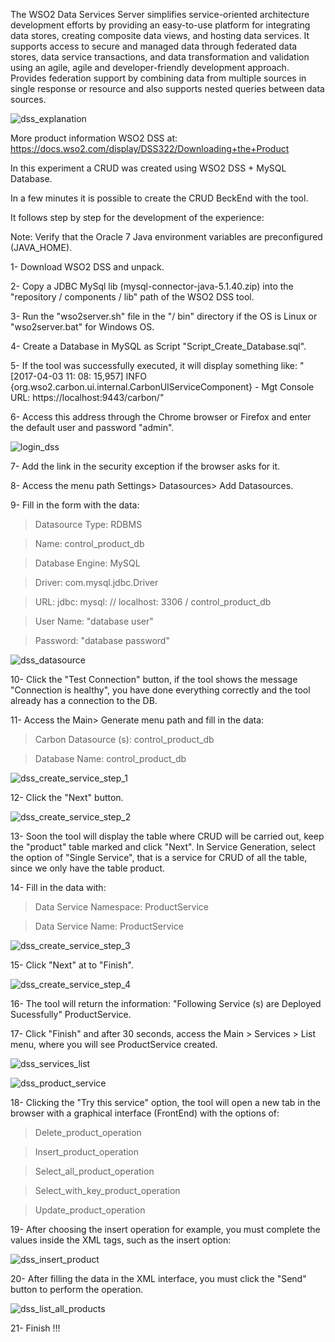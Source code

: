 The WSO2 Data Services Server simplifies service-oriented architecture development efforts by providing an easy-to-use platform for integrating data stores, creating composite data views, and hosting data services. It supports access to secure and managed data through federated data stores, data service transactions, and data transformation and validation using an agile, agile and developer-friendly development approach. Provides federation support by combining data from multiple sources in single response or resource and also supports nested queries between data sources.

![dss_explanation](https://cloud.githubusercontent.com/assets/7613528/25725607/23f763a2-30f7-11e7-966c-c4c97c46864f.jpg)


More product information WSO2 DSS at: https://docs.wso2.com/display/DSS322/Downloading+the+Product

In this experiment a CRUD was created using WSO2 DSS + MySQL Database.

In a few minutes it is possible to create the CRUD BeckEnd with the tool.

It follows step by step for the development of the experience:

Note: Verify that the Oracle 7 Java environment variables are preconfigured (JAVA_HOME).

1- Download WSO2 DSS and unpack.

2- Copy a JDBC MySql lib (mysql-connector-java-5.1.40.zip) into the "repository / components / lib" path of the WSO2 DSS tool.

3- Run the "wso2server.sh" file in the "/ bin" directory if the OS is Linux or "wso2server.bat" for Windows OS.

4- Create a Database in MySQL as Script "Script_Create_Database.sql".

5- If the tool was successfully executed, it will display something like:
"[2017-04-03 11: 08: 15,957] INFO {org.wso2.carbon.ui.internal.CarbonUIServiceComponent} - Mgt Console URL: https://localhost:9443/carbon/"

6- Access this address through the Chrome browser or Firefox and enter the default user and password "admin".

![login_dss](https://cloud.githubusercontent.com/assets/7613528/25725637/50a17014-30f7-11e7-95bc-c8cafc2041fd.png)


7- Add the link in the security exception if the browser asks for it.

8- Access the menu path Settings> Datasources> Add Datasources.

9- Fill in the form with the data:

> Datasource Type: RDBMS

> Name: control_product_db

> Database Engine: MySQL

> Driver: com.mysql.jdbc.Driver

> URL: jdbc: mysql: // localhost: 3306 / control_product_db

> User Name: "database user"

> Password: "database password"

![dss_datasource](https://cloud.githubusercontent.com/assets/7613528/25725690/8b54d214-30f7-11e7-84dc-63fd8f14d7c2.png)


10- Click the "Test Connection" button, if the tool shows the message "Connection is healthy", you have done everything correctly and the tool already has a connection to the DB.

11- Access the Main> Generate menu path and fill in the data:

> Carbon Datasource (s): control_product_db

> Database Name: control_product_db

![dss_create_service_step_1](https://cloud.githubusercontent.com/assets/7613528/25725734/af09b9e0-30f7-11e7-995f-74652d518f76.png)


12- Click the "Next" button.

![dss_create_service_step_2](https://cloud.githubusercontent.com/assets/7613528/25725799/e3eefef4-30f7-11e7-876d-40875d016c67.png)


13- Soon the tool will display the table where CRUD will be carried out, keep the "product" table marked and click "Next".
In Service Generation, select the option of "Single Service", that is a service for CRUD of all the table, since we only have the table product.

14- Fill in the data with:

> Data Service Namespace: ProductService

> Data Service Name: ProductService

![dss_create_service_step_3](https://cloud.githubusercontent.com/assets/7613528/25725841/0a89904c-30f8-11e7-8caf-1c4ade66b9d0.png)

15- Click "Next" at to "Finish".

![dss_create_service_step_4](https://cloud.githubusercontent.com/assets/7613528/25725890/3cdc81e4-30f8-11e7-978b-13378d23f96a.png)


16- The tool will return the information: "Following Service (s) are Deployed Sucessfully" ProductService.

17- Click "Finish" and after 30 seconds, access the Main > Services > List menu, where you will see ProductService created.

![dss_services_list](https://cloud.githubusercontent.com/assets/7613528/25726004/87855806-30f8-11e7-9063-90474faa3535.png)

![dss_product_service](https://cloud.githubusercontent.com/assets/7613528/25726041/ab6afeec-30f8-11e7-893c-255e92426ba6.png)


18- Clicking the "Try this service" option, the tool will open a new tab in the browser with a graphical interface (FrontEnd) with the options of:

> Delete_product_operation

> Insert_product_operation

> Select_all_product_operation

> Select_with_key_product_operation

> Update_product_operation

19- After choosing the insert operation for example, you must complete the values ​​inside the XML tags, such as the insert option:

![dss_insert_product](https://cloud.githubusercontent.com/assets/7613528/25726069/ce7ae816-30f8-11e7-9002-759fe62aefb9.png)

20- After filling the data in the XML interface, you must click the "Send" button to perform the operation.

![dss_list_all_products](https://cloud.githubusercontent.com/assets/7613528/25726136/145eba74-30f9-11e7-9dce-8c05bb67a2e3.png)

21- Finish !!!

